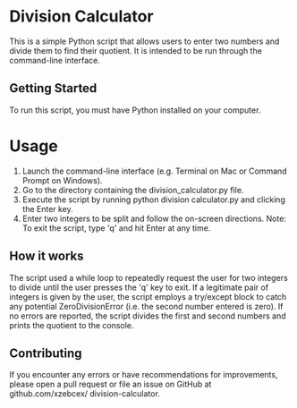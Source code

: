# Division Calculator
This is a simple Python script that allows users to enter two numbers and divide them to find their quotient. It is intended to be run through the command-line interface.

## Getting Started
To run this script, you must have Python installed on your computer.

# Usage
1.	Launch the command-line interface (e.g. Terminal on Mac or Command Prompt on Windows).
2.	Go to the directory containing the division_calculator.py file.
3.	Execute the script by running python division calculator.py and clicking the Enter key.
4.	Enter two integers to be split and follow the on-screen directions.
Note: To exit the script, type 'q' and hit Enter at any time.

## How it works
The script used a while loop to repeatedly request the user for two integers to divide until the user presses the 'q' key to exit. If a legitimate pair of integers is given by the user, the script employs a try/except block to catch any potential ZeroDivisionError (i.e. the second number entered is zero). If no errors are reported, the script divides the first and second numbers and prints the quotient to the console.

## Contributing
If you encounter any errors or have recommendations for improvements, please open a pull request or file an issue on GitHub at github.com/xzebcex/ division-calculator.
